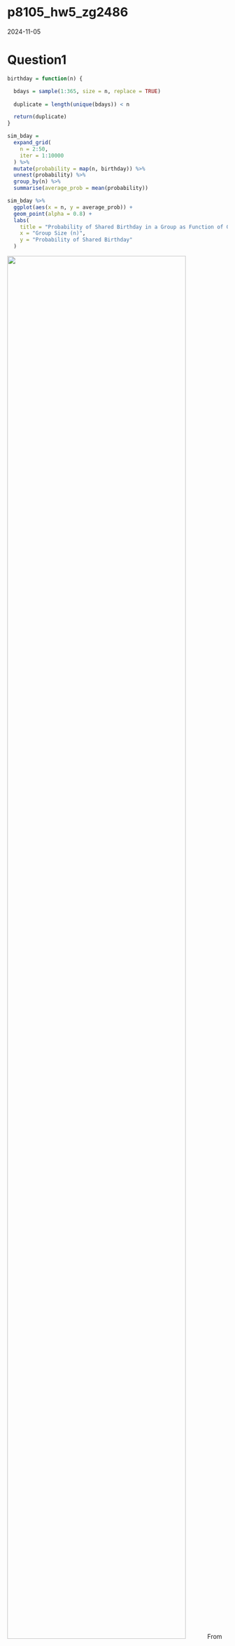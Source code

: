 p8105_hw5_zg2486
================
2024-11-05

# Question1

``` r
birthday = function(n) {

  bdays = sample(1:365, size = n, replace = TRUE)
  
  duplicate = length(unique(bdays)) < n

  return(duplicate)
}

sim_bday = 
  expand_grid(
    n = 2:50,
    iter = 1:10000
  ) %>% 
  mutate(probability = map(n, birthday)) %>% 
  unnest(probability) %>% 
  group_by(n) %>% 
  summarise(average_prob = mean(probability))

sim_bday %>% 
  ggplot(aes(x = n, y = average_prob)) +
  geom_point(alpha = 0.8) +
  labs(
    title = "Probability of Shared Birthday in a Group as Function of Group Size",
    x = "Group Size (n)",
    y = "Probability of Shared Birthday"
  ) 
```

<img src="p8105_hw5_zg2486_files/figure-gfm/unnamed-chunk-2-1.png" width="90%" />
From the plot, we can see the probability that at least two people in
the group will share a birthday by averaging across the 10000 simulation
runs increases as the sample group size become larger.

# Question 2

``` r
library(broom)
sim_mean_sd = function(n = 30, mu, sigma = 5) {
  
  sim_df = 
    tibble(
      x = rnorm(n, mean = mu, sd = sigma)
    )

  t_test_result = t.test(pull(sim_df, x), mu = 0) %>% 
    tidy()

  out_df = 
    sim_df %>%  
    summarize(
      mu_hat = mean(x),
      p_value = pull(t_test_result, p.value)
    )
  
  return(out_df)
}

sim_data = 
  expand_grid(
    mu = 0:6,
    iter = 1:5000
  ) %>% 
  mutate(reject_null = map(mu, sim_mean_sd, n = 30)) %>% 
  unnest(reject_null) |>
  mutate(sig_indicator = as.numeric(p_value<0.05))
```

#### Plot for Power vs True Mean.

``` r
power_plot = 
  sim_data %>% 
  group_by(mu) %>% 
  summarise(power = mean(p_value < 0.05)) %>% 
  ggplot(aes(x = mu, y = power)) + 
  geom_point() +
  geom_line() +
  labs(
    title = "Power of the One-Sample t-Test vs True Mean (Effect Size)",
    x = "True Mean (mu)",
    y = "Power"
  )

power_plot
```

<img src="p8105_hw5_zg2486_files/figure-gfm/unnamed-chunk-4-1.png" width="90%" />
The plot shows that power increases as the true mean (𝜇) increases,
because as the true effect size (difference between the null hypothesis
value and the true mean) becomes larger, it becomes easier to detect the
effect, resulting in higher power.

#### Plot of Average estimates of 𝜇̂and 𝜇̂ only in samples for which the null was rejected vs True mean

``` r
average_mu_hat = 
  sim_data %>% 
  group_by(mu) %>% 
  summarise(
    avg_mu_hat = mean(mu_hat),
    avg_mu_hat_reject = mean(mu_hat[p_value < 0.05])
    ) %>% 
  ggplot(aes(x = mu)) + 
  geom_point(aes(y = avg_mu_hat, color = "All")) +
  geom_line(aes(y = avg_mu_hat, color = "All")) +
  geom_point(aes(y = avg_mu_hat_reject, color = "Rejected")) +
  geom_line(aes(y = avg_mu_hat_reject, color = "Rejected")) +
  labs(
    title = "Average estimate of mu_hat vs True Mean (mu)",
    x = "True Mean (mu)",
    y = "Average estimate of mu_hat",
    color = "Scale"
  )

average_mu_hat
```

<img src="p8105_hw5_zg2486_files/figure-gfm/unnamed-chunk-5-1.png" width="90%" />
The average estimate of 𝜇̂ across tests for which the null is rejected is
not equal to the true mean (mu) when effect size is small, because

# Question 3

``` r
homicide_df = 
  read_csv("./data/homicide-data.csv") %>% 
  mutate(
    city_state = str_c(city, state, sep = ","),
    resolution = case_when(
      disposition == "Closed without arrest" ~ "unsolved",
      disposition == "Open/No arrest"        ~ "unsolved",
      disposition == "Closed by arrest"      ~ "solved")
  ) %>%
  filter(city_state != "Tulsa,AL")
```

    ## Rows: 52179 Columns: 12
    ## ── Column specification ────────────────────────────────────────────────────────
    ## Delimiter: ","
    ## chr (9): uid, victim_last, victim_first, victim_race, victim_age, victim_sex...
    ## dbl (3): reported_date, lat, lon
    ## 
    ## ℹ Use `spec()` to retrieve the full column specification for this data.
    ## ℹ Specify the column types or set `show_col_types = FALSE` to quiet this message.

``` r
homicide_by_states =
  homicide_df %>% 
  group_by(city_state) %>% 
  summarise(
    total_homicides = n(),
    unsolved_homicides = sum(resolution == "unsolved")
  )
```

The raw data is relatively completed, with few missing value. I noticed
that there is a city “Tulsa” that exist in 2 states, therefore, I will
analyze the data for each city based on the new created variable
`city_state`. And there is only 1 observation in “Tulsa, AL”, so I will
drop this.

#### Estimate the proportion of homicides that are unsolved for city of Baltimore, MD

``` r
prop.test(
  homicide_by_states %>% filter(city_state == "Baltimore,MD") %>% pull(unsolved_homicides), 
  homicide_by_states %>% filter(city_state == "Baltimore,MD") %>% pull(total_homicides)) %>%
  broom::tidy() %>% 
  knitr::kable(digits = 3)
```

| estimate | statistic | p.value | parameter | conf.low | conf.high | method | alternative |
|---:|---:|---:|---:|---:|---:|:---|:---|
| 0.646 | 239.011 | 0 | 1 | 0.628 | 0.663 | 1-sample proportions test with continuity correction | two.sided |

#### Create a tidy dataframe with estimated proportions and CIs for each city

``` r
each_city_df = 
  homicide_by_states %>% 
  mutate(
    prop_test_results = map2(
      .x = unsolved_homicides, .y = total_homicides, ~prop.test(x = .x, n = .y)),
    tidy_results = map(.x = prop_test_results, ~broom::tidy(.x))
  ) %>% 
  unnest(tidy_results) %>% 
  select(city_state, estimate, conf.low, conf.high)
```

#### Estimate the proportion of homicides that are unsolved for each city

``` r
each_city_df %>% 
  mutate(city_state = fct_reorder(city_state, estimate)) %>% 
  ggplot(aes(x = city_state, y = estimate)) +
  geom_point() + 
  geom_errorbar(aes(ymin = conf.low, ymax = conf.high)) + 
  theme(axis.text.x = element_text(angle = 90, vjust = 0.5, hjust = 1)) +
  labs(
    title = "Estimates and CIs for each city",
    x = "city_state",
    y = "Estimate with 95% CI"
  )
```

<img src="p8105_hw5_zg2486_files/figure-gfm/unnamed-chunk-9-1.png" width="90%" />
Richmond,VA and Chicago,IL has the lowest and higher proportion of
unsolved homicides, respectively. Tampa,FL and Savanmah,GA have a wider
range of 95% confidence interval, reflecting greater uncertainty about
where the true proportion of unsolved homicides lie.
